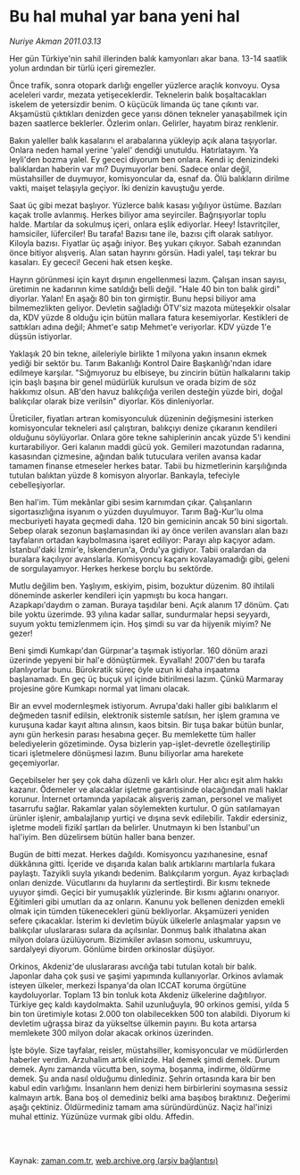 # Bu hal muhal yar bana yeni hal

*Nuriye Akman 2011.03.13*

<td class="columnist-detail">
<p>Her gün Türkiye'nin sahil illerinden balık kamyonları akar bana. 13-14 saatlik yolun ardından bir türlü içeri giremezler.</p>
<p>
<div id="haberMetinDiv">
<p> Önce trafik, sonra otopark darlığı engeller yüzlerce araçlık konvoyu. Oysa aceleleri vardır, mezata yetişeceklerdir. Teknelerin balık boşaltacakları iskelem de yetersizdir benim. O küçücük limanda üç tane çıkıntı var. Akşamüstü çıktıkları denizden gece yarısı dönen tekneler yanaşabilmek için bazen saatlerce beklerler. Özlerim onları. Gelirler, hayatım biraz renklenir.
<p>Bakın yaleller balık kasalarını el arabalarına yükleyip açık alana taşıyorlar. Onlara neden hamal yerine 'yalel' dendiği unutuldu. Hatırlatayım. Ya leyli'den bozma yalel. Ey gececi diyorum ben onlara. Kendi iç denizindeki balıklardan haberin var mı? Duymuyorlar beni. Sadece onlar değil, müstahsiller de duymuyor, komisyoncular da, esnaf da. Ölü balıkların dirilme vakti, maişet telaşıyla geçiyor. İki denizin kavuştuğu yerde.
<p>Saat üç gibi mezat başlıyor. Yüzlerce balık kasası yığılıyor üstüme. Bazıları kaçak trolle avlanmış. Herkes biliyor ama seyirciler. Bağrışıyorlar toplu halde. Martılar da sokulmuş içeri, onlara eşlik ediyorlar. Heey! İstavritçiler, hamsiciler, lüferciler! Bu tarafa! Bazısı tane ile, bazısı çift olarak satılıyor. Kiloyla bazısı. Fiyatlar üç aşağı iniyor. Beş yukarı çıkıyor. Sabah ezanından önce bitiyor alışveriş. Alan satan hayrını görsün. Hadi yalel, taşı tekrar bu kasaları. Ey gececi! Geceni hak etsen keşke.
<p>Hayrın görünmesi için kayıt dışının engellenmesi lazım. Çalışan insan sayısı, üretimin ne kadarının kime satıldığı belli değil. "Hale 40 bin ton balık girdi" diyorlar. Yalan! En aşağı 80 bin ton girmiştir. Bunu hepsi biliyor ama bilmemezlikten geliyor. Devletin sağladığı ÖTV'siz mazota müteşekkir olsalar da, KDV yüzde 8 olduğu için bütün mallara fatura kesemiyorlar. Kestikleri de sattıkları adına değil; Ahmet'e satıp Mehmet'e veriyorlar. KDV yüzde 1'e düşsün istiyorlar.
<p>Yaklaşık 20 bin tekne, aileleriyle birlikte 1 milyona yakın insanın ekmek yediği bir sektör bu. Tarım Bakanlığı Kontrol Daire Başkanlığı'ndan idare edilmeye karşılar. "Sığmıyoruz bu elbiseye, bu zincirin bütün halkalarını takip için başlı başına bir genel müdürlük kurulsun ve orada bizim de söz hakkımız olsun. AB'den havuz balıkçılığa verilen desteğin yüzde biri, doğal balıkçılar olarak bize verilsin" diyorlar. Kös dinleniyorlar.
<p>Üreticiler, fiyatları artıran komisyonculuk düzeninin değişmesini isterken komisyoncular tekneleri asıl çalıştıran, balıkçıyı denize çıkaranın kendileri olduğunu söylüyorlar. Onlara göre tekne sahiplerinin ancak yüzde 5'i kendini kurtarabiliyor. Geri kalanın maddi gücü yok. Gemileri mazotundan radarına, kasasından çizmesine, ağından balık tutuculara verilen avansa kadar tamamen finanse etmeseler herkes batar. Tabii bu hizmetlerinin karşılığında tutulan balıktan yüzde 8 komisyon alıyorlar. Bankayla, tefeciyle cebelleşiyorlar.
<p>Ben hal'im. Tüm mekânlar gibi sesim karnımdan çıkar. Çalışanların sigortasızlığına isyanım o yüzden duyulmuyor. Tarım Bağ-Kur'lu olma mecburiyeti hayata geçmedi daha. 120 bin gemicinin ancak 50 bini sigortalı. Sebep olarak sezonun başlamasından iki ay önce verilen avansları alan bazı tayfaların ortadan kaybolmasına işaret ediliyor: Parayı alıp kaçıyor adam. İstanbul'daki İzmir'e, İskenderun'a, Ordu'ya gidiyor. Tabii oralardan da buralara kaçılıyor avanslarla. Komisyoncu kaçanı kovalayamadığı gibi, geleni de sorgulayamıyor. Herkes herkese borçlu bu sektörde.
<p>Mutlu değilim ben. Yaşlıyım, eskiyim, pisim, bozuktur düzenim. 80 ihtilali döneminde askerler kendileri için yapmıştı bu koca hangarı. Azapkapı'daydım o zaman. Buraya taşıdılar beni. Açık alanım 17 dönüm. Çatı bile yoktu üzerimde. 93 yılına kadar sallar, sundurmalar hepsi seyyardı, suyum yoktu temizlenmem için. Hoş şimdi su var da hijyenik miyim? Ne gezer!
<p>Beni şimdi Kumkapı'dan Gürpınar'a taşımak istiyorlar. 160 dönüm arazi üzerinde yepyeni bir hal'e dönüştürmek. Eyvallah! 2007'den bu tarafa planlıyorlar bunu. Bürokratik süreç öyle uzun ki daha inşaatıma başlanamadı. En geç üç buçuk yıl içinde bitirilmesi lazım. Çünkü Marmaray projesine göre Kumkapı normal yat limanı olacak.
<p>Bir an evvel modernleşmek istiyorum. Avrupa'daki haller gibi balıklarım el değmeden tasnif edilsin, elektronik sistemle satılsın, her işlem gramına ve kuruşuna kadar kayıt altına alınsın, kaos bitsin. Bir tuşa bakar bütün bunlar, aynı gün herkesin parası hesabına geçer. Bu memlekette tüm haller belediyelerin gözetiminde. Oysa bizlerin yap-işlet-devretle özelleştirilip ticari işletmelere dönüşmesi lazım. Bunu biliyorlar ama harekete geçemiyorlar.
<p>Geçebilseler her şey çok daha düzenli ve kârlı olur. Her alıcı eşit alım hakkı kazanır. Ödemeler ve alacaklar işletme garantisinde olacağından mali haklar korunur. İnternet ortamında yapılacak alışveriş zaman, personel ve maliyet tasarrufu sağlar. Rakamlar yalan söylemekten kurtulur. O gün satılamayan ürünler işlenir, ambalajlanıp yurtiçi ve dışına sevk edilebilir. Takdir edersiniz, işletme modeli fizikî şartları da belirler. Unutmayın ki ben İstanbul'un hal'iyim. Ben düzelirsem bütün haller bana benzer.
<p>Bugün de bitti mezat. Herkes dağıldı. Komisyoncu yazıhanesine, esnaf dükkânına gitti. İçeride ve dışarıda kalan balık artıklarını martılarla fukara paylaştı. Tazyikli suyla yıkandı bedenim. Balıkçılarım yorgun. Ayaz kırbaçladı onları denizde. Vücutlarını da huylarını da sertleştirdi. Bir kısmı teknede uyuyor şimdi. Geçici bir yumuşaklık yüzlerinde. Bir kısmı ağlarını onarıyor. Eğitimleri gibi umutları da az onların. Kanunu yok bellenen denizden emekli olmak için tümden tükenecekleri günü bekliyorlar. Akşamüzeri yeniden sefere çıkacaklar. İsterim ki devletim büyük ülkelerle anlaşmalar yapsın ve balıkçılar uluslararası sulara da açılsınlar. Donmuş balık ithalatına akan milyon dolara üzülüyorum. Bizimkiler avlasın somonu, uskumruyu, sardalyeyi diyorum. Gönlüme birden orkinoslar düşüyor.
<p>Orkinos, Akdeniz'de uluslararası avcılığa tabi tutulan kotalı bir balık. Japonlar daha çok şusi ve şaşimi yapımında kullanıyorlar. Orkinos avlamak isteyen ülkeler, merkezi İspanya'da olan ICCAT koruma örgütüne kaydoluyorlar. Toplam 13 bin tonluk kota Akdeniz ülkelerine dağıtılıyor. Türkiye geç kaldı kaydolmakta. Sahil uzunluğuyla, 90 orkinos gemisi, yılda 5 bin ton üretimiyle kotası 2.000 ton olabilecekken 500 ton alabildi. Diyorum ki devletim uğraşsa biraz da yükseltse ülkemin payını. Bu kota artarsa memlekete 300 milyon dolar akacak orkinos üzerinden.
<p>İşte böyle. Size tayfalar, reisler, müstahsiller, komisyoncular ve müdürlerden haberler verdim. Arzuhalim artık elinizde. Hal demek şimdi demek. Durum demek. Aynı zamanda vücutta ben, soyma, boşanma, indirme, öldürme demek. Şu anda nasıl olduğumu dinlediniz. Şehrin ortasında kara bir ben kabul edin varlığımı. İnsanların hem denizi hem birbirlerini soymasına sessiz kalmayın artık. Bana boş ol demediniz belki ama başıboş bıraktınız. Değerimi aşağı çektiniz. Öldürmediniz tamam ama süründürdünüz. Naçiz hal'inizi muhal ettiniz. Yüzünüze vurmak gibi oldu. Affedin. </p></p></p></p></p></p></p></p></p></p></p></p></p></p></div>
</p>


<p><br>
		 </br></p></td>

Kaynak: [zaman.com.tr](http://zaman.com.tr/yazar.do?yazino=1106659), [web.archive.org (arşiv bağlantısı)](http://web.archive.org/web/20110505081257/http://www.zaman.com.tr:80/yazar.do?yazino=1106659)
